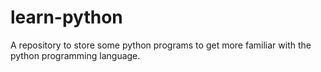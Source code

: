 # learn-python
A repository to store some python programs to get more familiar with the python programming language. 
